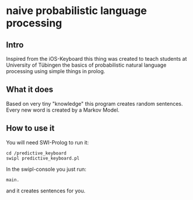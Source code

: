 # naive probabilistic language processing
## Intro
Inspired from the iOS-Keyboard this thing was created to teach students at University of Tübingen the basics of probabilistic natural language processing using simple things in prolog.

## What it does
Based on very tiny "knowledge" this program creates random sentences. Every new word is created by a Markov Model.

## How to use it
You will need SWI-Prolog to run it:

    cd /predictive_keyboard
    swipl predictive_keyboard.pl

In the swipl-console you just run:

`main.`

and it creates sentences for you.
